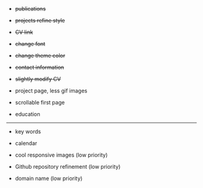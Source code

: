 * ~~publications~~

* ~~projects refine style~~

* ~~CV link~~

* ~~change font~~

* ~~change theme color~~

* ~~contact information~~

* ~~slightly modify CV~~

* project page, less gif images

* scrollable first page

* education

---

* key words

* calendar

* cool responsive images (low priority)

* Github repository refinement (low priority)

* domain name (low priority)